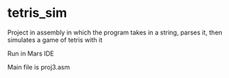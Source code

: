 # tetris_sim
Project in assembly in which the program takes in a string, parses it, then simulates a game of tetris with it

Run in Mars IDE

Main file is proj3.asm
